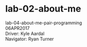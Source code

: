 # lab-02-about-me  
lab-04-about-me-pair-programming  
06APR2017  
Driver: Kyle Aardal  
Navigator: Ryan Turner
